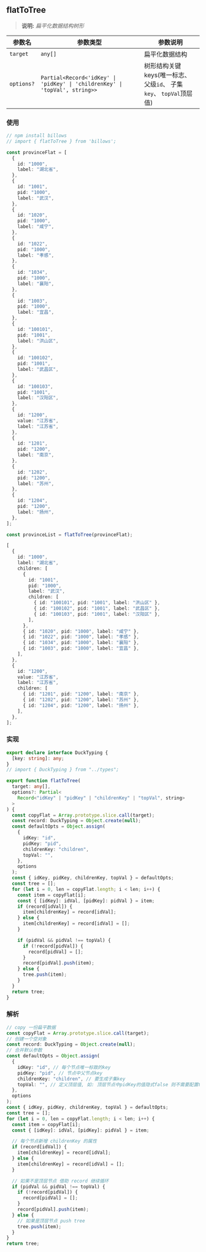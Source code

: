 <!--
 * @Author: Chengbotao
 * @Date: 2022-06-18 10:11:46
-->

## flatToTree

> **说明:** _扁平化数据结构树形_

| 参数名     | 参数类型                                                                    | 参数说明                                                             |
| ---------- | --------------------------------------------------------------------------- | -------------------------------------------------------------------- |
| `target`   | `any[]`                                                                     | 扁平化数据结构                                                       |
| `options?` | `Partial<Record<'idKey' \| 'pidKey' \| 'childrenKey' \| 'topVal', string>>` | 树形结构关键 keys(唯一标志、 父级`id`、 子集 `key`、 `topVal`顶层值) |

### 使用

```ts
// npm install billows
// import { flatToTree } from 'billows';

const provinceFlat = [
  {
    id: "1000",
    label: "湖北省",
  },
  {
    id: "1001",
    pid: "1000",
    label: "武汉",
  },
  {
    id: "1020",
    pid: "1000",
    label: "咸宁",
  },
  {
    id: "1022",
    pid: "1000",
    label: "孝感",
  },
  {
    id: "1034",
    pid: "1000",
    label: "襄阳",
  },
  {
    id: "1003",
    pid: "1000",
    label: "宜昌",
  },
  {
    id: "100101",
    pid: "1001",
    label: "洪山区",
  },
  {
    id: "100102",
    pid: "1001",
    label: "武昌区",
  },
  {
    id: "100103",
    pid: "1001",
    label: "汉阳区",
  },
  {
    id: "1200",
    value: "江苏省",
    label: "江苏省",
  },
  {
    id: "1201",
    pid: "1200",
    label: "南京",
  },
  {
    id: "1202",
    pid: "1200",
    label: "苏州",
  },
  {
    id: "1204",
    pid: "1200",
    label: "扬州",
  },
];

const provinceList = flatToTree(provinceFlat);

[
  {
    id: "1000",
    label: "湖北省",
    children: [
      {
        id: "1001",
        pid: "1000",
        label: "武汉",
        children: [
          { id: "100101", pid: "1001", label: "洪山区" },
          { id: "100102", pid: "1001", label: "武昌区" },
          { id: "100103", pid: "1001", label: "汉阳区" },
        ],
      },
      { id: "1020", pid: "1000", label: "咸宁" },
      { id: "1022", pid: "1000", label: "孝感" },
      { id: "1034", pid: "1000", label: "襄阳" },
      { id: "1003", pid: "1000", label: "宜昌" },
    ],
  },
  {
    id: "1200",
    value: "江苏省",
    label: "江苏省",
    children: [
      { id: "1201", pid: "1200", label: "南京" },
      { id: "1202", pid: "1200", label: "苏州" },
      { id: "1204", pid: "1200", label: "扬州" },
    ],
  },
];
```

### 实现

```ts
export declare interface DuckTyping {
  [key: string]: any;
}
// import { DuckTyping } from "../types";

export function flatToTree(
  target: any[],
  options?: Partial<
    Record<"idKey" | "pidKey" | "childrenKey" | "topVal", string>
  >
) {
  const copyFlat = Array.prototype.slice.call(target);
  const record: DuckTyping = Object.create(null);
  const defaultOpts = Object.assign(
    {
      idKey: "id",
      pidKey: "pid",
      childrenKey: "children",
      topVal: "",
    },
    options
  );
  const { idKey, pidKey, childrenKey, topVal } = defaultOpts;
  const tree = [];
  for (let i = 0, len = copyFlat.length; i < len; i++) {
    const item = copyFlat[i];
    const { [idKey]: idVal, [pidKey]: pidVal } = item;
    if (record[idVal]) {
      item[childrenKey] = record[idVal];
    } else {
      item[childrenKey] = record[idVal] = [];
    }

    if (pidVal && pidVal !== topVal) {
      if (!record[pidVal]) {
        record[pidVal] = [];
      }
      record[pidVal].push(item);
    } else {
      tree.push(item);
    }
  }
  return tree;
}
```

### 解析

```ts
// copy 一份扁平数据
const copyFlat = Array.prototype.slice.call(target);
// 创建一个空对象
const record: DuckTyping = Object.create(null);
// 合并默认参数
const defaultOpts = Object.assign(
  {
    idKey: "id", // 每个节点唯一标致的key
    pidKey: "pid", // 节点中父节点key
    childrenKey: "children", // 要生成子集key
    topVal: "", // 定义顶层值, 如: 顶层节点中pidKey的值隐式false 则不需要配置topVal; 如果顶层节点pidKey的值是自定义的值 topVal定义成这个值
  },
  options
);
const { idKey, pidKey, childrenKey, topVal } = defaultOpts;
const tree = [];
for (let i = 0, len = copyFlat.length; i < len; i++) {
  const item = copyFlat[i];
  const { [idKey]: idVal, [pidKey]: pidVal } = item;

  // 每个节点新增 childrenKey 的属性
  if (record[idVal]) {
    item[childrenKey] = record[idVal];
  } else {
    item[childrenKey] = record[idVal] = [];
  }

  // 如果不是顶层节点 借助 record 继续循环
  if (pidVal && pidVal !== topVal) {
    if (!record[pidVal]) {
      record[pidVal] = [];
    }
    record[pidVal].push(item);
  } else {
    // 如果是顶层节点 push tree
    tree.push(item);
  }
}
return tree;
```

